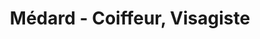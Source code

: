 ---
title: "Médard - Coiffeur, Visagiste"
url: /le-havre/medard-coiffeur-visagiste/
shop: Friseur
---
